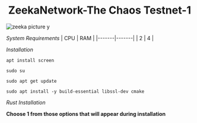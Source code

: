 <h1 align="center">ZeekaNetwork-The Chaos Testnet-1</h1>

![zeeka picture y](https://user-images.githubusercontent.com/100621008/197632354-51d0476c-39d3-4168-89c3-ea088634c60e.jpg)

*System Requirements*
|  CPU  |  RAM  |
|-------|-------|
|   2   |   4   |

*Installation*
```
apt install screen
```
```
sudo su
```
```
sudo apt get update
```
```
sudo apt install -y build-essential libssl-dev cmake
```
*Rust Installation*

**Choose 1 from those options that will appear during installation**



